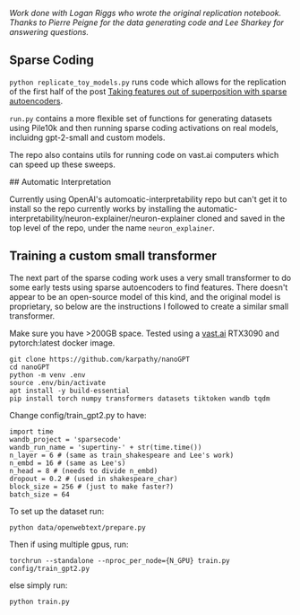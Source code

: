 
*Work done with Logan Riggs who wrote the original replication notebook. Thanks to Pierre Peigne for the data generating code and Lee Sharkey for answering questions.*

## Sparse Coding

`python replicate_toy_models.py` runs code which allows for the replication of the first half of the post [Taking features out of superposition with sparse autoencoders](https://www.lesswrong.com/posts/z6QQJbtpkEAX3Aojj/interim-research-report-taking-features-out-of-superposition).

`run.py` contains a more flexible set of functions for generating datasets using Pile10k and then running sparse coding activations on real models, incluidng gpt-2-small and custom models.

The repo also contains utils for running code on vast.ai computers which can speed up these sweeps.

## Automatic Interpretation

Currently using OpenAI's automoatic-interpretability repo but can't get it to install so the repo currently works by installing the automatic-interpretability/neuron-explainer/neuron-explainer cloned and saved in the top level of the repo, under the name `neuron_explainer`. 

## Training a custom small transformer

The next part of the sparse coding work uses a very small transformer to do some early tests using sparse autoencoders to find features.
There doesn't appear to be an open-source model of this kind, and the original model is proprietary, so below are the instructions I followed to create a similar small transformer.

Make sure you have >200GB space.
Tested using a [vast.ai](vast.ai) RTX3090 and pytorch:latest docker image.

```
git clone https://github.com/karpathy/nanoGPT
cd nanoGPT
python -m venv .env
source .env/bin/activate
apt install -y build-essential
pip install torch numpy transformers datasets tiktoken wandb tqdm
```

Change config/train_gpt2.py to have:
```
import time
wandb_project = 'sparsecode'
wandb_run_name = 'supertiny-' + str(time.time())
n_layer = 6 # (same as train_shakespeare and Lee's work)
n_embd = 16 # (same as Lee's)
n_head = 8 # (needs to divide n_embd)
dropout = 0.2 # (used in shakespeare_char)
block_size = 256 # (just to make faster?)
batch_size = 64
```

To set up the dataset run:

`python data/openwebtext/prepare.py`

Then if using multiple gpus, run:

`torchrun --standalone --nproc_per_node={N_GPU} train.py config/train_gpt2.py`

else simply run:

`python train.py`
